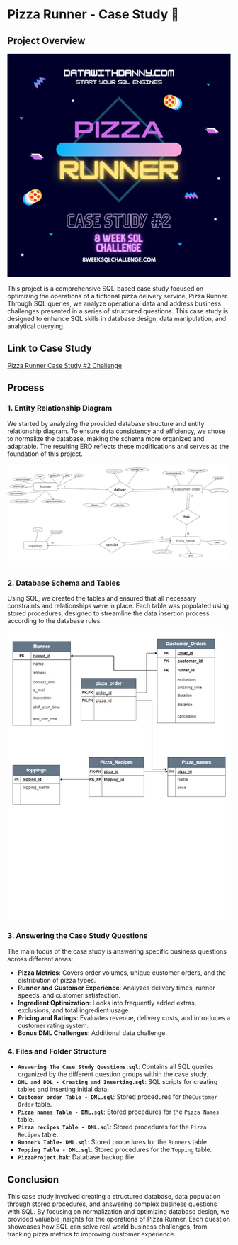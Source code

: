 # Pizza Runner - Case Study 🍕

## Project Overview

![Pizza Poster](<Pizza Runner.png>)


This project is a comprehensive SQL-based case study focused on optimizing the operations of a fictional pizza delivery service, Pizza Runner. Through SQL queries, we analyze operational data and address business challenges presented in a series of structured questions. This case study is designed to enhance SQL skills in database design, data manipulation, and analytical querying.

## Link to Case Study
[Pizza Runner Case Study #2 Challenge](https://8weeksqlchallenge.com/case-study-2/)

## Process

### 1. Entity Relationship Diagram 
We started by analyzing the provided database structure and entity relationship diagram. To ensure data consistency and efficiency, we chose to normalize the database, making the schema more organized and adaptable. The resulting ERD reflects these modifications and serves as the foundation of this project.

![ERD](ERD.jpg)

### 2. Database Schema and Tables
Using SQL, we created the tables and ensured that all necessary constraints and relationships were in place. Each table was populated using stored procedures, designed to streamline the data insertion process according to the database rules.

![DB Diagram](<Database Diagram.jpg>)

### 3. Answering the Case Study Questions
The main focus of the case study is answering specific business questions across different areas:

- **Pizza Metrics**: Covers order volumes, unique customer orders, and the distribution of pizza types.
- **Runner and Customer Experience**: Analyzes delivery times, runner speeds, and customer satisfaction.
- **Ingredient Optimization**: Looks into frequently added extras, exclusions, and total ingredient usage.
- **Pricing and Ratings**: Evaluates revenue, delivery costs, and introduces a customer rating system.
- **Bonus DML Challenges**: Additional data challenge.

### 4. Files and Folder Structure


- **`Answering The Case Study Questions.sql`**: Contains all SQL queries organized by the different question groups within the case study.
- **`DML and DDL - Creating and Inserting.sql`**: SQL scripts for creating tables and inserting initial data.
- **`Customer order Table - DML.sql`**: Stored procedures for the`Customer Order` table.
- **`Pizza names Table - DML.sql`**: Stored procedures for the `Pizza Names` table.
- **`Pizza recipes Table - DML.sql`**: Stored procedures for the `Pizza Recipes` table.
- **`Runners Table- DML.sql`**:  Stored procedures for the `Runners` table.
- **`Topping Table - DML.sql`**: Stored procedures for the `Topping` table.
- **`PizzaProject.bak`**: Database backup file.

## Conclusion
This case study involved creating a structured database, data population through stored procedures, and answering complex business questions with SQL. By focusing on normalization and optimizing database design, we provided valuable insights for the operations of Pizza Runner. Each question showcases how SQL can solve real world business challenges, from tracking pizza metrics to improving customer experience.


